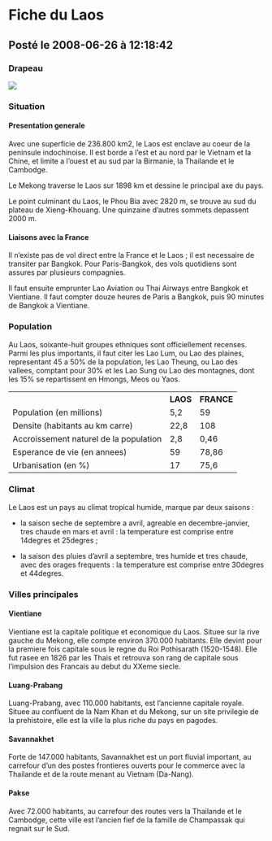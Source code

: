 # Fiche du Laos
## Posté le 2008-06-26 à 12:18:42

<h3>Drapeau</h3>

<img src="http://dud.didoum.free.fr/picsengine/pictures/large/1214470058Q382.jpg" />

<h3>Situation</h3>

<h4>Presentation generale</h4>

<p>Avec une superficie de 236.800 km2, le Laos est enclave au coeur de la peninsule indochinoise. Il est borde a l’est et au nord par le Vietnam et la Chine, et limite a l’ouest et au sud par la Birmanie, la Thailande et le Cambodge.</p>

<p>Le Mekong traverse le Laos sur 1898 km et dessine le principal axe du pays.</p>

<p>Le point culminant du Laos, le Phou Bia avec 2820 m, se trouve au sud du plateau de Xieng-Khouang. Une quinzaine d’autres sommets depassent 2000 m.</p>

<h4>Liaisons avec la France</h4>

<p>Il n’existe pas de vol direct entre la France et le Laos ; il est necessaire de transiter par Bangkok. Pour Paris-Bangkok, des vols quotidiens sont assures par plusieurs compagnies.</p>

<p>Il faut ensuite emprunter Lao Aviation ou Thai Airways entre Bangkok et Vientiane. Il faut compter douze heures de Paris a Bangkok, puis 90 minutes de Bangkok a Vientiane.</p>

<h3>Population</h3>

<p>Au Laos, soixante-huit groupes ethniques sont officiellement recenses. Parmi les plus importants, il faut citer les Lao Lum, ou Lao des plaines, representant 45 a 50% de la population, les Lao Theung, ou Lao des vallees, comptant pour 30% et les Lao Sung ou Lao des montagnes, dont les 15% se repartissent en Hmongs, Meos ou Yaos.</p>

<table>
<tr><td></td>					<th>LAOS</th><th>FRANCE</th></tr>
<tr><td>Population (en millions)</td> 		<td>5,2</td> 	<td>59</td></tr>
<tr><td>Densite (habitants au km carre)</td>		<td>22,8</td> 	<td>108</td></tr>
<tr><td>Accroissement naturel de la population</td><td>2,8</td> <td>0,46</td></tr>
<tr><td>Esperance de vie (en annees)</td> 	<td>59</td> 	<td>78,86</td></tr>
<tr><td>Urbanisation (en %)</td> 		<td>17</td> 	<td>75,6</td></tr>
</table>

<h3>Climat</h3>

<p>Le Laos est un pays au climat tropical humide, marque par deux saisons :<br />

- la saison seche de septembre a avril, agreable en decembre-janvier, tres chaude en mars et avril : la temperature est comprise entre 14degres et 25degres ;<br />

- la saison des pluies d’avril a septembre, tres humide et tres chaude, avec des orages frequents : la temperature est comprise entre 30degres et 44degres.</p>

<h3>Villes principales</h3>

<h4>Vientiane</h4>

<p>Vientiane est la capitale politique et economique du Laos. Situee sur la rive gauche du Mekong, elle compte environ 370.000 habitants. Elle devint pour la premiere fois capitale sous le regne du Roi Pothisarath (1520-1548). Elle fut rasee en 1826 par les Thais et retrouva son rang de capitale sous l’impulsion des Francais au debut du XXeme siecle.</p>

<h4>Luang-Prabang</h4>

<p>Luang-Prabang, avec 110.000 habitants, est l’ancienne capitale royale. Situee au confluent de la Nam Khan et du Mekong, sur un site privilegie de la prehistoire, elle est la ville la plus riche du pays en pagodes.</p>

<h4>Savannakhet</h4>

<p>Forte de 147.000 habitants, Savannakhet est un port fluvial important, au carrefour d’un des postes frontieres ouverts pour le commerce avec la Thailande et de la route menant au Vietnam (Da-Nang).</p>

<h4>Pakse</h4>

<p>Avec 72.000 habitants, au carrefour des routes vers la Thailande et le Cambodge, cette ville est l’ancien fief de la famille de Champassak qui regnait sur le Sud.</p>
